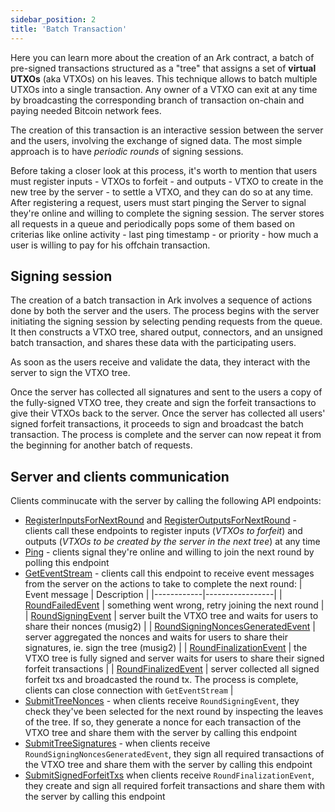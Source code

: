 ```yaml
---
sidebar_position: 2
title: 'Batch Transaction'
---
```


Here you can learn more about the creation of an Ark contract, a batch of pre-signed transactions structured as a "tree" that assigns a set of **virtual UTXOs** (aka VTXOs) on his leaves. This technique allows to batch multiple UTXOs into a single transaction. Any owner of a VTXO can exit at any time by broadcasting the corresponding branch of transaction on-chain and paying needed Bitcoin network fees.

The creation of this transaction is an interactive session between the server and the users, involving the exchange of signed data. The most simple approach is to have *periodic rounds* of signing sessions.

Before taking a closer look at this process, it's worth to mention that users must register inputs - VTXOs to forfeit - and outputs - VTXO to create in the new tree by the server - to settle a VTXO, and they can do so at any time. After registering a request, users must start pinging the Server to signal they're online and willing to complete the signing session. The server stores all requests in a queue and periodically pops some of them based on criterias like online activity - last ping timestamp - or priority - how much a user is willing to pay for his offchain transaction.

## Signing session

The creation of a batch transaction in Ark involves a sequence of actions done by both the server and the users. The process begins with the server initiating the signing session by selecting pending requests from the queue. It then constructs a VTXO tree, shared output, connectors, and an unsigned batch transaction, and shares these data with the participating users.

As soon as the users receive and validate the data, they interact with the server to sign the VTXO tree.

Once the server has collected all signatures and sent to the users a copy of the fully-signed VTXO tree, they create and sign the forfeit transactions to give their VTXOs back to the server. Once the server has collected all users' signed forfeit transactions, it proceeds to sign and broadcast the batch transaction. The process is complete and the server can now repeat it from the beginning for another batch of requests.

## Server and clients communication

Clients comminucate with the server by calling the following API endpoints:

* [RegisterInputsForNextRound](https://github.com/ark-network/ark/blob/master/api-spec/protobuf/ark/v1/service.proto#L24-L29) and [RegisterOutputsForNextRound](https://github.com/ark-network/ark/blob/master/api-spec/protobuf/ark/v1/service.proto#L30-L35) - clients call these endpoints to register inputs (_VTXOs to forfeit_) and outputs (_VTXOs to be created by the server in the next tree_) at any time
* [Ping](https://github.com/ark-network/ark/blob/master/api-spec/protobuf/ark/v1/service.proto#L59-L63) - clients signal they're online and willing to join the next round by polling this endpoint
* [GetEventStream](https://github.com/ark-network/ark/blob/master/api-spec/protobuf/ark/v1/service.proto#L54-L58) - clients call this endpoint to receive event messages from the server on the actions to take to complete the next round:
  | Event message | Description |
  |------------|-----------------|
  | [RoundFailedEvent](https://github.com/ark-network/ark/blob/master/api-spec/protobuf/ark/v1/service.proto#L242-L245) | something went wrong, retry joining the next round |
  | [RoundSigningEvent](https://github.com/ark-network/ark/blob/master/api-spec/protobuf/ark/v1/service.proto#L247-L252) | server built the VTXO tree and waits for users to share their nonces (musig2) |
  | [RoundSigningNoncesGeneratedEvent](https://github.com/ark-network/ark/blob/master/api-spec/protobuf/ark/v1/service.proto#L254-L257) | server aggregated the nonces and waits for users to share their signatures, ie. sign the tree (musig2) |
  | [RoundFinalizationEvent](https://github.com/ark-network/ark/blob/master/api-spec/protobuf/ark/v1/service.proto#L229-L235) | the VTXO tree is fully signed and server waits for users to share their signed forfeit transactions |
  | [RoundFinalizedEvent](https://github.com/ark-network/ark/blob/master/api-spec/protobuf/ark/v1/service.proto#L237-L240) | server collected all signed forfeit txs and broadcasted the round tx. The process is complete, clients can close connection with `GetEventStream` |
* [SubmitTreeNonces](https://github.com/ark-network/ark/blob/master/api-spec/protobuf/ark/v1/service.proto#L36-L41) - when clients receive `RoundSigningEvent`, they check they've been selected for the next round by inspecting the leaves of the tree. If so, they generate a nonce for each transaction of the VTXO tree and share them with the server by calling this endpoint
* [SubmitTreeSignatures](https://github.com/ark-network/ark/blob/master/api-spec/protobuf/ark/v1/service.proto#L42-L47) - when clients receive `RoundSigningNoncesGeneratedEvent`, they sign all required transactions of the VTXO tree and share them with the server by calling this endpoint
* [SubmitSignedForfeitTxs](https://github.com/ark-network/ark/blob/master/api-spec/protobuf/ark/v1/service.proto#L48-L53) when clients receive `RoundFinalizationEvent`, they create and sign all required forfeit transactions and share them with the server by calling this endpoint
